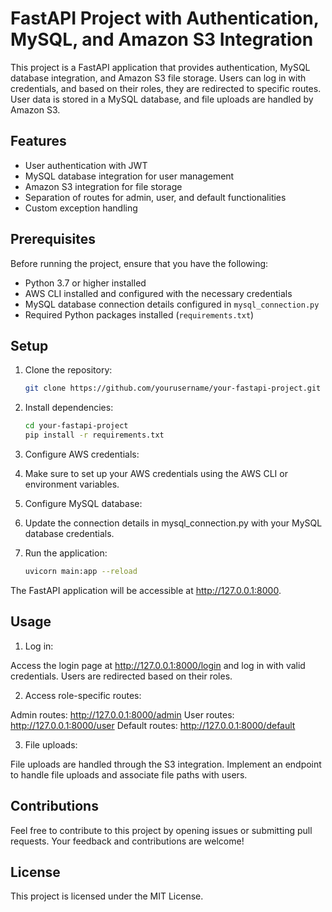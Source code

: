 # FastAPI Project with Authentication, MySQL, and Amazon S3 Integration

This project is a FastAPI application that provides authentication, MySQL database integration, and Amazon S3 file storage. Users can log in with credentials, and based on their roles, they are redirected to specific routes. User data is stored in a MySQL database, and file uploads are handled by Amazon S3.

## Features

- User authentication with JWT
- MySQL database integration for user management
- Amazon S3 integration for file storage
- Separation of routes for admin, user, and default functionalities
- Custom exception handling

## Prerequisites

Before running the project, ensure that you have the following:

- Python 3.7 or higher installed
- AWS CLI installed and configured with the necessary credentials
- MySQL database connection details configured in `mysql_connection.py`
- Required Python packages installed (`requirements.txt`)

## Setup

1. Clone the repository:

   ```bash
   git clone https://github.com/yourusername/your-fastapi-project.git

2. Install dependencies:

     ```bash
     cd your-fastapi-project
     pip install -r requirements.txt
     ```

3. Configure AWS credentials:

4. Make sure to set up your AWS credentials using the AWS CLI or environment variables.

5. Configure MySQL database:

6. Update the connection details in mysql_connection.py with your MySQL database credentials.

7. Run the application:

     ```bash
     uvicorn main:app --reload
     ```

The FastAPI application will be accessible at http://127.0.0.1:8000.

## Usage
1. Log in:

Access the login page at http://127.0.0.1:8000/login and log in with valid credentials. Users are redirected based on their roles.

2. Access role-specific routes:

Admin routes: http://127.0.0.1:8000/admin
User routes: http://127.0.0.1:8000/user
Default routes: http://127.0.0.1:8000/default

3. File uploads:

File uploads are handled through the S3 integration. Implement an endpoint to handle file uploads and associate file paths with users.

## Contributions
Feel free to contribute to this project by opening issues or submitting pull requests. Your feedback and contributions are welcome!

## License
This project is licensed under the MIT License.
